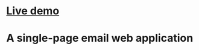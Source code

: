 # <a href="https://mail.tonynguyen61.com" target="_blank" rel="noopener noreferrer">Live demo</a>

# A single-page email web application
